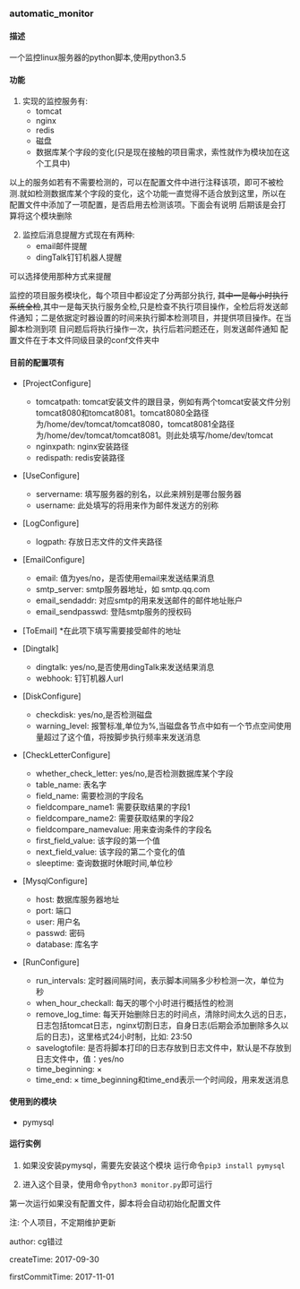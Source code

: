### automatic_monitor

#### 描述

一个监控linux服务器的python脚本,使用python3.5


#### 功能

1. 实现的监控服务有:
    * tomcat
    * nginx
    * redis
    * 磁盘
    * 数据库某个字段的变化(只是现在接触的项目需求，索性就作为模块加在这个工具中)

以上的服务如若有不需要检测的，可以在配置文件中进行注释该项，即可不被检测.就如检测数据库某个字段的变化，这个功能一直觉得不适合放到这里，所以在配置文件中添加了一项配置，是否启用去检测该项。下面会有说明
后期该是会打算将这个模块删除

	
2. 监控后消息提醒方式现在有两种:
    * email邮件提醒
    * dingTalk钉钉机器人提醒

可以选择使用那种方式来提醒

监控的项目服务模块化，每个项目中都设定了分两部分执行, ~~其中一是每小时执行系统全检~~,其中一是每天执行服务全检,只是检查不执行项目操作，全检后将发送邮件通知；二是依据定时器设置的时间来执行脚本检测项目，并提供项目操作。在当脚本检测到项
目问题后将执行操作一次，执行后若问题还在，则发送邮件通知
配置文件在于本文件同级目录的conf文件夹中

#### 目前的配置项有

* [ProjectConfigure]
	* tomcatpath: tomcat安装文件的跟目录，例如有两个tomcat安装文件分别tomcat8080和tomcat8081。tomcat8080全路径为/home/dev/tomcat/tomcat8080，tomcat8081全路径为/home/dev/tomcat/tomcat8081。则此处填写/home/dev/tomcat
	* nginxpath: nginx安装路径
	* redispath: redis安装路径
	
* [UseConfigure]
	* servername: 填写服务器的别名，以此来辨别是哪台服务器
	* username: 此处填写的将用来作为邮件发送方的别称

* [LogConfigure]
	* logpath: 存放日志文件的文件夹路径

* [EmailConfigure]
    * email: 值为yes/no，是否使用email来发送结果消息
	* smtp_server: smtp服务器地址，如 smtp.qq.com
	* email_sendaddr: 对应smtp的用来发送邮件的邮件地址账户
	* email_sendpasswd: 登陆smtp服务的授权码
	
* [ToEmail]
	*在此项下填写需要接受邮件的地址

* [Dingtalk]
    * dingtalk: yes/no,是否使用dingTalk来发送结果消息
    * webhook: 钉钉机器人url

* [DiskConfigure]
    * checkdisk: yes/no,是否检测磁盘
    * warning_level: 报警标准,单位为%,当磁盘各节点中如有一个节点空间使用量超过了这个值，将按脚步执行频率来发送消息

* [CheckLetterConfigure]
    * whether_check_letter: yes/no,是否检测数据库某个字段
    * table_name: 表名字
    * field_name: 需要检测的字段名
    * fieldcompare_name1: 需要获取结果的字段1
    * fieldcompare_name2: 需要获取结果的字段2
    * fieldcompare_namevalue: 用来查询条件的字段名
    * first_field_value: 该字段的第一个值
    * next_field_value: 该字段的第二个变化的值
    * sleeptime: 查询数据时休眠时间,单位秒

* [MysqlConfigure]
    * host: 数据库服务器地址
    * port: 端口
    * user: 用户名
    * passwd: 密码
    * database: 库名字

	
* [RunConfigure]
	* run_intervals: 定时器间隔时间，表示脚本间隔多少秒检测一次，单位为秒
    * when_hour_checkall: 每天的哪个小时进行概括性的检测
	* remove_log_time: 每天开始删除日志的时间点，清除时间太久远的日志，日志包括tomcat日志，nginx切割日志，自身日志(后期会添加删除多久以后的日志)，这里格式24小时制，比如: 23:50
	* savelogtofile: 是否将脚本打印的日志存放到日志文件中，默认是不存放到日志文件中，值：yes/no
    * time_beginning: ×
    * time_end: × time_beginning和time_end表示一个时间段，用来发送消息

#### 使用到的模块

* pymysql

#### 运行实例

1. 如果没安装pymysql，需要先安装这个模块
    运行命令`pip3 install pymysql`

2. 进入这个目录，使用命令`python3 monitor.py`即可运行

	
第一次运行如果没有配置文件，脚本将会自动初始化配置文件


注: 个人项目，不定期维护更新


author: cg错过

createTime: 2017-09-30

firstCommitTime: 2017-11-01
